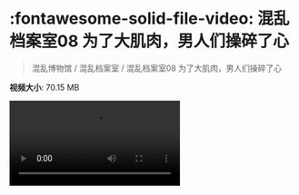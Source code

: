 # :fontawesome-solid-file-video: 混乱档案室08 为了大肌肉，男人们操碎了心

> 混乱博物馆 / 混乱档案室 / 混乱档案室08 为了大肌肉，男人们操碎了心

**视频大小**: 70.15 MB

<div class="video"><video src="https://file.hsyhx.top/archive/混乱博物馆/混乱档案室/混乱档案室08 为了大肌肉，男人们操碎了心.mp4" controls preload>🤔 您的浏览器不支持 video 标签</video></div>